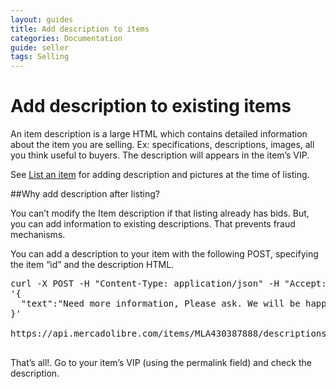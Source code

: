 ```yaml
---
layout: guides
title: Add description to items
categories: Documentation
guide: seller
tags: Selling
---
```


# Add description to existing items

An item description is a large HTML which contains detailed information about the item you are selling. Ex: specifications, descriptions, images, all you think useful to buyers. The description will appears in the item’s VIP.


See [List an item](/list-your-item) for adding description and pictures at the time of listing.

##Why add description after listing?

You can’t modify the Item description if that listing already has bids. But, you can add information to existing descriptions. That prevents fraud mechanisms.

You can add a description to your item with the following POST, specifying the item “id” and the description HTML.


<pre class="terminal">
curl -X POST -H "Content-Type: application/json" -H "Accept: application/json" -d
'{
  "text":"Need more information, Please ask. We will be happy to answer."
}'

https://api.mercadolibre.com/items/MLA430387888/descriptions?access_token=$ACCESS_TOKEN

</pre>

That’s all!. Go to your item’s VIP (using the permalink field) and check the description.
